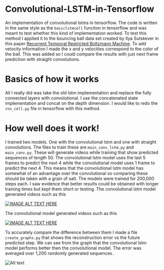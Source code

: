 # Convolutional-LSTM-in-Tensorflow
An implementation of convolutional lstms in tensorflow. The code is written in the same style as the `basiclstmcell` function in tensorflow and was meant to test whether this kind of implementation worked. To test this method I applied it to the bouncing ball data set created by Ilya Sutskever in this paper [Recurrent Temporal Restricted Boltzmann Machine](http://www.uoguelph.ca/~gwtaylor/publications/nips2008/rtrbm.pdf). To add velocity information I made the x and y velocities correspond to the color of the ball. This was added so I could compare the results with just next frame prediction with straight convolutions.

# Basics of how it works
All I really did was take the old lstm implementation and replace the fully connected layers with convolutional. I use the concatenated state implementation and concat on the depth dimension. I would like to redo the `rnn_cell.py` file in tensorflow with this method.

# How well does it work!
I trained two models. One with the convolutional lstm and one with straight convolutions. The files to train these are `main_conv_lstm.py` and `main_conv.py`. These will generate videos while training that show predicted sequences of length 50. The convolutional lstm model uses the last 5 frames to predict the next 4 while the convolutional model uses 1 frame to predict the next 4. This means that the convolutional lstm model has somewhat of an advantage over the convolutional so comparing these should be taken with a grain of salt. The models were trained for 200,000 steps each. I saw evidence that better results could be obtained with longer training times but kept them short or testing. The convolutional lstm model generated videos such as this

[![IMAGE ALT TEXT HERE](http://img.youtube.com/vi/nr0lDq6uHJw/0.jpg)](https://www.youtube.com/watch?v=nr0lDq6uHJw)


The convolutional model generated videos such as this

[![IMAGE ALT TEXT HERE](http://img.youtube.com/vi/3eYYdLTIoVw/0.jpg)](https://www.youtube.com/watch?v=3eYYdLTIoVw)

To accurately compare the difference between them I made a file `create_graphs.py` that shows the reconstruction error vs the future predicted step. We can see from the graph that the convolutional lstm model performs better then the convolutional model. The error was averaged over 1,200 randomly generated sequences.

![Alt text](https://github.com/loliverhennigh/Convolutional-LSTM-in-Tensorflow/blob/master/figs/conv_lstm_vs_conv.png "conv lstm vs conv model")






